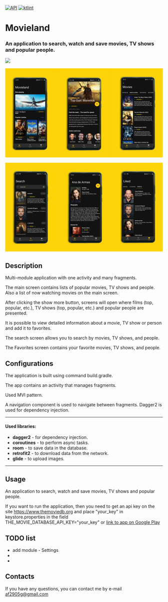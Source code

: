 [![API](https://img.shields.io/badge/API-23%2B-blue.svg?style=flat)](https://android-arsenal.com/api?level=23)
[![ktlint](https://img.shields.io/badge/code%20style-%E2%9D%A4-FF4081.svg)](https://ktlint.github.io/)

# Movieland

### An application to search, watch and save movies, TV shows and popular people.

<img src="https://github.com/af2905/Movieland/assets/54403828/be6c16f1-2e64-4183-b4be-9917e5d825f9" width="200" link="https://play.google.com/store/apps/details?id=com.github.af2905.movieland" />


![Image of Yaktocat](https://github.com/af2905/Movieland/blob/dev/app/images/movieland_github_pic1.png)


![Image of Yaktocat](https://github.com/af2905/Movieland/blob/dev/app/images/movieland_github_pic2.png)

## Description
Multi-module application with one activity and many fragments.

The main screen contains lists of popular movies, TV shows and people. Also a list of now watching movies on the main screen.

After clicking the show more button, screens will open where films (top, popular, etc.), TV shows (top, popular, etc.) and popular people are presented.

It is possible to view detailed information about a movie, TV show or person and add it to favorites.

The search screen allows you to search by movies, TV shows, and people.

The Favorites screen contains your favorite movies, TV shows, and people.

## Configurations
The application is built using command build.gradle.

The app contains an activity that manages fragments.

Used MVI pattern. 

A navigation component is used to navigate between fragments.
Dagger2 is used for dependency injection.

***
#### Used libraries:
* **dagger2** - for dependency injection.
* **coroutines** - to perform async tasks.
* **room** - to save data in the database.
* **retrofit2** - to download data from the network.
* **glide** - to upload images.
***



## Usage
An application to search, watch and save movies, TV shows and popular people.

If you want to run the application, then you need to get an api key on the site https://www.themoviedb.org and place "your_key" in keystore.properties in the field THE_MOVIE_DATABASE_API_KEY="your_key" or [link to app on Google Play](https://play.google.com/store/apps/details?id=com.github.af2905.movieland)

## TODO list
* add module - Settings
* 
* 

## Contacts
If you have any questions, you can contact me by e-mail af2905g@gmail.com
